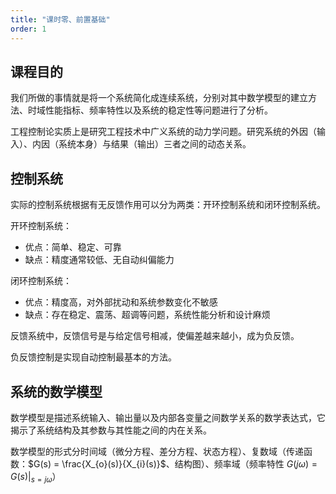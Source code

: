 ```yaml
---
title: "课时零、前置基础"
order: 1
---
```

## 课程目的

我们所做的事情就是将一个系统简化成连续系统，分别对其中数学模型的建立方法、时域性能指标、频率特性以及系统的稳定性等问题进行了分析。

工程控制论实质上是研究工程技术中广义系统的动力学问题。研究系统的外因（输入）、内因（系统本身）与结果（输出）三者之间的动态关系。

## 控制系统

实际的控制系统根据有无反馈作用可以分为两类：开环控制系统和闭环控制系统。

开环控制系统：
- 优点：简单、稳定、可靠
- 缺点：精度通常较低、无自动纠偏能力

闭环控制系统：
- 优点：精度高，对外部扰动和系统参数变化不敏感
- 缺点：存在稳定、震荡、超调等问题，系统性能分析和设计麻烦

反馈系统中，反馈信号是与给定信号相减，使偏差越来越小，成为负反馈。

负反馈控制是实现自动控制最基本的方法。

## 系统的数学模型

数学模型是描述系统输入、输出量以及内部各变量之间数学关系的数学表达式，它揭示了系统结构及其参数与其性能之间的内在关系。

数学模型的形式分时间域（微分方程、差分方程、状态方程）、复数域（传递函数：$G(s) = \frac{X_{o}(s)}{X_{i}(s)}$、结构图）、频率域（频率特性 $G(j \omega ) = G(s)|_{s = j \omega}$）
